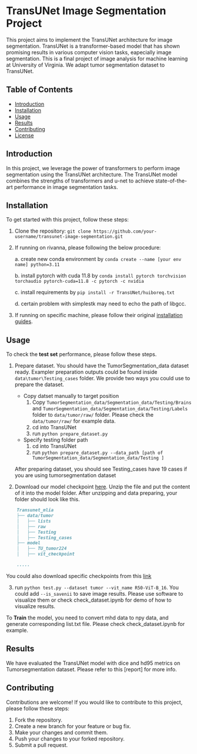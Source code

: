# TransUNet Image Segmentation Project

This project aims to implement the TransUNet architecture for image segmentation. TransUNet is a transformer-based model that has shown promising results in various computer vision tasks, eapecially image segmentation. This is a final project of image analysis for machine learning at University of Virginia. We adapt tumor segmentation dataset to TransUNet. 

## Table of Contents

- [Introduction](#introduction)
- [Installation](#installation)
- [Usage](#usage)
- [Results](#results)
- [Contributing](#contributing)
- [License](#license)

## Introduction

In this project, we leverage the power of transformers to perform image segmentation using the TransUNet architecture. The TransUNet model combines the strengths of transformers and u-net to achieve state-of-the-art performance in image segmentation tasks.

## Installation

To get started with this project, follow these steps:

1. Clone the repository: `git clone https://github.com/your-username/transunet-image-segmentation.git`

2. If running on rivanna, please following the below procedure:

    a. create new conda environment by `conda create --name [your env name] python=3.11`

    b. install pytorch with cuda 11.8 by `conda install pytorch torchvision torchaudio pytorch-cuda=11.8 -c pytorch -c nvidia`

    c. install requirements by `pip install -r TransUNet/huiboreq.txt`

    d. certain problem with simplestk may need to echo the path of libgcc.

3. If running on specific machine, please follow their original [installation guides](https://github.com/Beckschen/TransUNet).


## Usage

To check the **test set** performance, please follow these steps. 

1. Prepare dataset. You should have the TumorSegmentation_data dataset ready. Exampler preparation outputs could be found inside `data\tumor\Testing_cases` folder. We provide two ways you could use to prepare the dataset.
    - Copy datset manually to target position
        1. Copy `TumorSegmentation_data/Segmentation_data/Testing/Brains` and `TumorSegmentation_data/Segmentation_data/Testing/Labels` folder to `data/tumor/raw/` folder. Please check the `data/tumor/raw/` for example data.
        2. cd into TransUNet
        3. run `python prepare_dataset.py`
    - Specify testing folder path 
        1. cd into TransUNet
        2. run `python prepare_dataset.py --data_path [path of TumorSegmentation_data/Segmentation_data/Testing ]`

    After preparing dataset, you should see Testing_cases have 19 cases if you are using tumorsegmentation dataset
2. Download our model checkpoint [here](https://drive.google.com/file/d/1x0sw_yh4zM4niIHPaKNHmgReOlJXwqEE/view?usp=sharing). Unzip the file and put the content of it into the model folder. After unzipping and data preparing, your folder should look like this.
```md
    Transunet_mlia
    ├── data/tumor
    │   ├── lists
    │   ├── raw
    │   ├── Testing
    │   ├── Testing_cases
    ├── model
    │   ├── TU_tumor224
    │   ├── vit_checkpoint

    .....

```

You could also download specific checkpoints from this [link](https://drive.google.com/drive/folders/1NRM76w_ZnRkde6-h_DgsZ7rBJ02TRw0k?usp=sharing)

3. run `python test.py --dataset tumor --vit_name R50-ViT-B_16`. You could add `--is_savenii` to save image results. Please use software to visualize them or check check_dataset.ipynb for demo of how to visualize results.

To **Train** the model, you need to convert mhd data to npy data, and generate corresponding list.txt file. Please check check_dataset.ipynb for example. 

## Results

We have evaluated the TransUNet model with dice and hd95 metrics on Tumorsegmentation dataset. Please refer to this [report] for more info. 

## Contributing

Contributions are welcome! If you would like to contribute to this project, please follow these steps:

1. Fork the repository.
2. Create a new branch for your feature or bug fix.
3. Make your changes and commit them.
4. Push your changes to your forked repository.
5. Submit a pull request.

